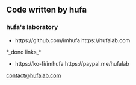 ## Code written by hufa
### hufa's laboratory
<ul>
    <li>
        https://github.com/imhufa
        https://hufalab.com
    </li>
</ul>
*_dono links_*
<ul>
    <li>
        https://ko-fi/imhufa
        https://paypal.me/hufalab
    </li>
</ul>

contact@hufalab.com

